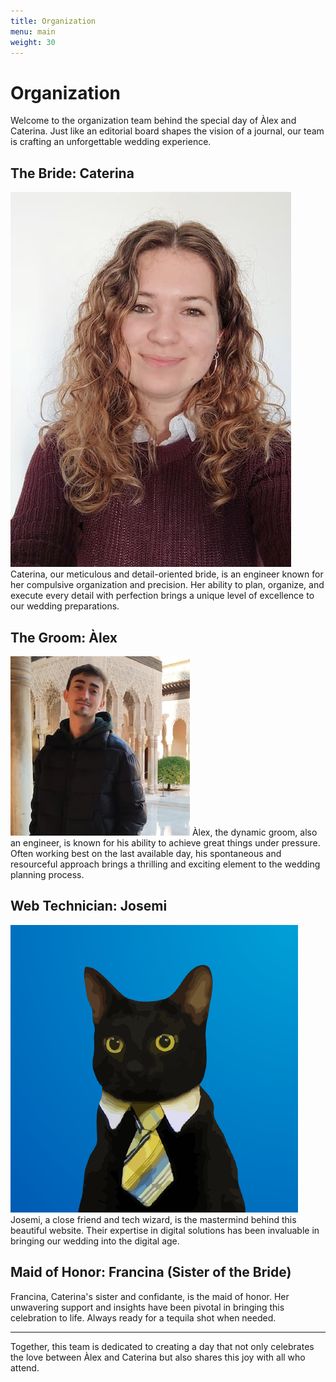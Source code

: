 ```yaml
---
title: Organization
menu: main
weight: 30
---
```


# Organization

Welcome to the organization team behind the special day of Àlex and Caterina. Just like an editorial board shapes the vision of a journal, our team is crafting an unforgettable wedding experience.

## The Bride: Caterina

<img class="profile" src="/images/profile-cat.jpg" alt="Caterina">
Caterina, our meticulous and detail-oriented bride, is an engineer known for her compulsive organization and precision. Her ability to plan, organize, and execute every detail with perfection brings a unique level of excellence to our wedding preparations.

## The Groom: Àlex

<img class="profile" src="/images/profile-alex.jpg" alt="Àlex">
Àlex, the dynamic groom, also an engineer, is known for his ability to achieve great things under pressure. Often working best on the last available day, his spontaneous and resourceful approach brings a thrilling and exciting element to the wedding planning process.

## Web Technician: Josemi

<img class="profile" src="/images/profile-josemi.png" alt="Josemi">
Josemi, a close friend and tech wizard, is the mastermind behind this beautiful website. Their expertise in digital solutions has been invaluable in bringing our wedding into the digital age.

## Maid of Honor: Francina (Sister of the Bride)

Francina, Caterina's sister and confidante, is the maid of honor. Her unwavering support and insights have been pivotal in bringing this celebration to life. Always ready for a tequila shot when needed.

---

Together, this team is dedicated to creating a day that not only celebrates the love between Àlex and Caterina but also shares this joy with all who attend.
